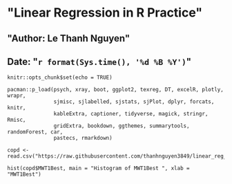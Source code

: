 # "__Linear Regression in R Practice__"
## "Author: Le Thanh Nguyen"
## Date: "`r format(Sys.time(), '%d %B %Y')`" 

```{r setup, include=FALSE}
knitr::opts_chunk$set(echo = TRUE)
```

```{r "basic_packages"}
pacman::p_load(psych, xray, boot, ggplot2, texreg, DT, excelR, plotly, wrapr, 
               sjmisc, sjlabelled, sjstats, sjPlot, dplyr, forcats, knitr,
               kableExtra, captioner, tidyverse, magick, stringr, Rmisc, 
               gridExtra, bookdown, ggthemes, summarytools, randomForest, car,
               pastecs, rmarkdown)
```   

```{r "load the csv"}
copd <- read.csv("https://raw.githubusercontent.com/thanhnguyen3849/linear_reg_R/main/COPD_student_dataset.csv")
```

```{r "histogram"}
hist(copd$MWT1Best, main = "Histogram of MWT1Best ", xlab = "MWT1Best")
```

